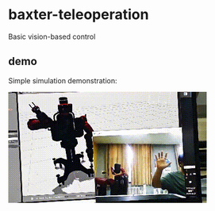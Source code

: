 # baxter-teleoperation
Basic vision-based control
## demo 
Simple simulation demonstration:

![baxter](image/baxter_sim_vd.gif)
